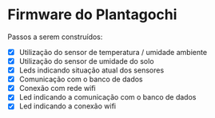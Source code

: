 # Firmware do Plantagochi

Passos a serem construídos:
- [x] Utilização do sensor de temperatura / umidade ambiente
- [x] Utilização do sensor de umidade do solo
- [x] Leds indicando situação atual dos sensores
- [x] Comunicação com o banco de dados
- [x] Conexão com rede wifi
- [x] Led indicando a comunicação com o banco de dados
- [x] Led indicando a conexão wifi
